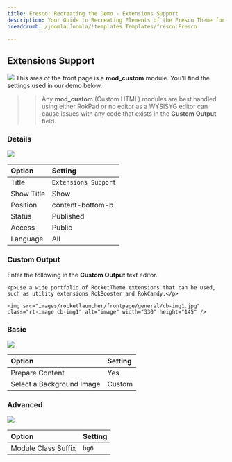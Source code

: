 ```yaml
---
title: Fresco: Recreating the Demo - Extensions Support
description: Your Guide to Recreating Elements of the Fresco Theme for Joomla
breadcrumb: /joomla:Joomla/!templates:Templates/fresco:Fresco

---
```


Extensions Support
----
![][demo]
This area of the front page is a **mod_custom** module. You'll find the settings used in our demo below.

>> Any **mod_custom** (Custom HTML) modules are best handled using either RokPad or no editor as a WYSISYG editor can cause issues with any code that exists in the **Custom Output** field.

### Details
![][demo2]

| Option     | Setting              |  
| :--------- | :------------------- |  
| Title      | `Extensions Support` |  
| Show Title | Show                 |  
| Position   | content-bottom-b     |  
| Status     | Published            |  
| Access     | Public               |  
| Language   | All                  |  

### Custom Output
Enter the following in the **Custom Output** text editor.

~~~
<p>Use a wide portfolio of RocketTheme extensions that can be used, such as utility extensions RokBooster and RokCandy.</p>

<img src="images/rocketlauncher/frontpage/general/cb-img1.jpg" class="rt-image cb-img1" alt="image" width="330" height="145" />
~~~

### Basic
![][demo3]

| Option                    | Setting |  
| :------------------------ | :------ |  
| Prepare Content           | Yes     |  
| Select a Background Image | Custom  |  

### Advanced
![][demo4]

| Option              | Setting |  
| :------------------ | :------ |  
| Module Class Suffix | `bg6`   |  

[demo]: assets/demo_10.jpeg
[demo2]: assets/extensions_1.jpeg
[demo3]: assets/extensions_2.jpeg
[demo4]: assets/extensions_3.jpeg